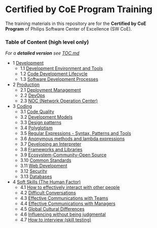 Certified by CoE Program Training
=================================

The training materials in this repository are for the **Certified by CoE Program** of Philips Software Center of Excellence (SW CoE).

### Table of Content (high level only)

*For a **detailed version** see [TOC.md](TOC.md)*

- 1 [Development](./Development)
    - 1.1 [Development Environment and Tools](./Development/Development%20Environment%20and%20Tools)
    - 1.2 [Code Development Lifecycle](./Development/Code%20Development%20Lifecycle)
    - 1.3 [Software Development Processes](./Development/Software%20Development%20Processes)
- 2 [Production](./Production)
    - 2.1 [Deployment Management](./Production/Deployment%20Management)
    - 2.2 [DevOps](./Production/DevOps)
    - 2.3 [NOC (Network Operation Center)](./Production/NOC%20%28Network%20Operation%20Center%29)
- 3 [Coding](./Coding)
    - 3.1 [Code Quality](./Coding/Code%20Quality)
    - 3.2 [Development Models](./Coding/Development%20Models)
    - 3.3 [Design patterns](./Coding/Design%20patterns)
    - 3.4 [Polyglotism](./Coding/Polyglotism)
    - 3.5 [Regular Expressions - Syntax, Patterns and Tools](./Coding/Regular%20Expressions%20-%20Syntax%2C%20Patterns%20and%20Tools)
    - 3.6 [Anonymous methods and lambda expressions](./Coding/Anonymous%20methods%20and%20lambda%20expressions)
    - 3.7 [Developing an Interpreter](./Coding/Developing%20an%20Interpreter)
    - 3.8 [Frameworks and Libraries](./Coding/Frameworks%20and%20Libraries)
    - 3.9 [Ecosystem-Community-Open Source](./Coding/Ecosystem-Community-Open%20Source)
    - 3.10 [Common Standards](./Coding/Common%20Standards)
    - 3.11 [Web Development](./Coding/Web%20Development)
    - 3.12 [Security](./Coding/Security)
    - 3.13 [Databases](./Coding/Databases)
- 4 [Soft Skills (The Human Factor)](./Soft%20Skills%20%28The%20Human%20Factor%29)
    - 4.1 [How to effectively interact with other people](./Soft%20Skills%20%28The%20Human%20Factor%29/How%20to%20effectively%20interact%20with%20other%20people)
    - 4.2 [Difficult Conversations](./Soft%20Skills%20%28The%20Human%20Factor%29/Difficult%20Conversations)
    - 4.3 [Effective Communications with Teams](./Soft%20Skills%20%28The%20Human%20Factor%29/Effective%20Communications%20with%20Teams)
    - 4.4 [Effective Communications with Managers](./Soft%20Skills%20%28The%20Human%20Factor%29/Effective%20Communications%20with%20Managers)
    - 4.5 [Global Cultural Differences](./Soft%20Skills%20%28The%20Human%20Factor%29/Global%20Cultural%20Differences)
    - 4.6 [Influencing without being judgmental](./Soft%20Skills%20%28The%20Human%20Factor%29/Influencing%20without%20being%20judgmental)
    - 4.7 [How to interview (skill testing)](./Soft%20Skills%20%28The%20Human%20Factor%29/How%20to%20interview%20%28skill%20testing%29)
